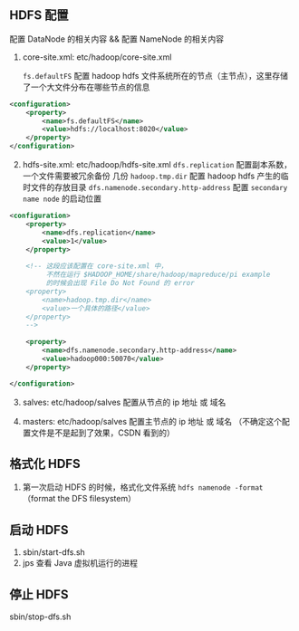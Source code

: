 ## HDFS 配置

配置 DataNode 的相关内容 && 配置 NameNode 的相关内容

1. core-site.xml: etc/hadoop/core-site.xml

   `fs.defaultFS` 配置 hadoop hdfs 文件系统所在的节点（主节点），这里存储了一个大文件分布在哪些节点的信息

```xml
<configuration>
    <property>
        <name>fs.defaultFS</name>
        <value>hdfs://localhost:8020</value>
    </property>
</configuration>
```



2. hdfs-site.xml: etc/hadoop/hdfs-site.xml
   `dfs.replication` 配置副本系数，一个文件需要被冗余备份 几份
   `hadoop.tmp.dir` 配置 hadoop hdfs 产生的临时文件的存放目录
   `dfs.namenode.secondary.http-address` 配置 `secondary name node` 的启动位置

```xml
<configuration>
    <property>
        <name>dfs.replication</name>
        <value>1</value>
    </property>
    
    <!-- 这段应该配置在 core-site.xml 中， 
		 不然在运行 $HADOOP_HOME/share/hadoop/mapreduce/pi example 
		 的时候会出现 File Do Not Found 的 error
    <property>
        <name>hadoop.tmp.dir</name>
        <value>一个具体的路径</value>
    </property>
    -->
    
    <property>
        <name>dfs.namenode.secondary.http-address</name>
        <value>hadoop000:50070</value>
    </property>

</configuration>
```



3. salves: etc/hadoop/salves
   配置从节点的 ip 地址 或 域名



4. masters: etc/hadoop/salves
   配置主节点的 ip 地址 或 域名 （不确定这个配置文件是不是起到了效果，CSDN 看到的）



## 格式化 HDFS

1. 第一次启动 HDFS 的时候，格式化文件系统
   `hdfs namenode -format`   （format the DFS filesystem）



## 启动 HDFS

1. sbin/start-dfs.sh
2. jps 查看 Java 虚拟机运行的进程



## 停止 HDFS

sbin/stop-dfs.sh